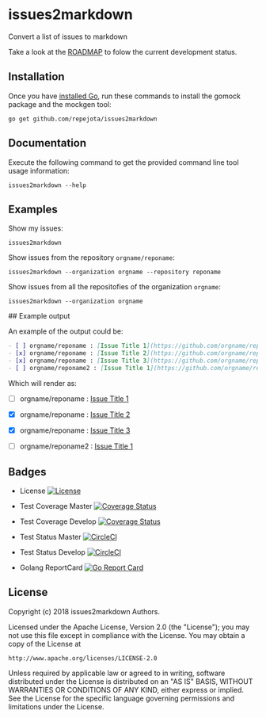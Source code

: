 # issues2markdown

Convert a list of issues to markdown

Take a look at the [ROADMAP](ROADMAP.md) to folow the current development 
status.

## Installation

Once you have [installed Go](http://golang.org/doc/install.html#releases), run these commands to install the gomock package and the mockgen tool:

	go get github.com/repejota/issues2markdown
	
## Documentation

Execute the following command to get the provided command line tool usage information:

	issues2markdown --help
	
## Examples

Show my issues:

	issues2markdown 

Show issues from the repository `orgname/reponame`:

	issues2markdown --organization orgname --repository reponame
	
Show issues from all the repositofies of the organization `orgname`:

	issues2markdown --organization orgname
	
## Example output

An example of the output could be:

```markdown
- [ ] orgname/reponame : [Issue Title 1](https://github.com/orgname/reponame/issues/1)
- [x] orgname/reponame : [Issue Title 2](https://github.com/orgname/reponame/issues/2)
- [x] orgname/reponame : [Issue Title 3](https://github.com/orgname/reponame/issues/3)
- [ ] orgname/reponame2 : [Issue Title 1](https://github.com/orgname/reponame2/issues/1)
```

Which will render as:

- [ ] orgname/reponame : [Issue Title 1](https://github.com/orgname/reponame/issues/1)
- [x] orgname/reponame : [Issue Title 2](https://github.com/orgname/reponame/issues/2)
- [x] orgname/reponame : [Issue Title 3](https://github.com/orgname/reponame/issues/3)
- [ ] orgname/reponame2 : [Issue Title 1](https://github.com/orgname/reponame2/issues/1)


## Badges

* License [![License][License-Image]][License-Url]

* Test Coverage Master [![Coverage Status](https://coveralls.io/repos/github/repejota/issues2markdown/badge.svg?branch=master)](https://coveralls.io/github/repejota/issues2markdown?branch=master)
* Test Coverage Develop [![Coverage Status](https://coveralls.io/repos/github/repejota/issues2markdown/badge.svg?branch=develop)](https://coveralls.io/github/repejota/issues2markdown?branch=develop)

* Test Status Master [![CircleCI](https://circleci.com/gh/repejota/issues2markdown/tree/master.svg?style=svg)](https://circleci.com/gh/repejota/issues2markdown/tree/master)
* Test Status Develop [![CircleCI](https://circleci.com/gh/repejota/issues2markdown/tree/develop.svg?style=svg)](https://circleci.com/gh/repejota/issues2markdown/tree/develop)

* Golang ReportCard [![Go Report Card](https://goreportcard.com/badge/github.com/repejota/issues2markdown)](https://goreportcard.com/report/github.com/repejota/issues2markdown)

## License

Copyright (c) 2018 issues2markdown Authors.

Licensed under the Apache License, Version 2.0 (the "License");
you may not use this file except in compliance with the License.
You may obtain a copy of the License at

    http://www.apache.org/licenses/LICENSE-2.0

Unless required by applicable law or agreed to in writing, software
distributed under the License is distributed on an "AS IS" BASIS,
WITHOUT WARRANTIES OR CONDITIONS OF ANY KIND, either express or implied.
See the License for the specific language governing permissions and
limitations under the License.

[License-Url]: http://opensource.org/licenses/Apache
[License-Image]: https://img.shields.io/badge/License-Apache-blue.svg